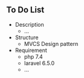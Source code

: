 ## To Do List

- Description
  - ...
- Structure
  - MVCS Design pattern
- Requirement
  - php 7.4
  - laravel 6.5.0
  - ...
